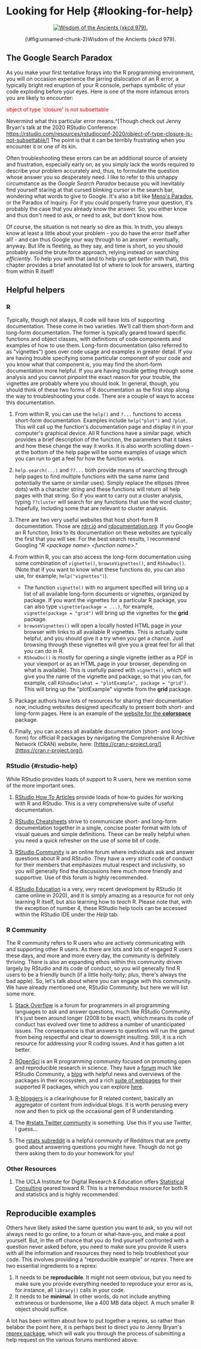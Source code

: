 # Looking for Help {#looking-for-help}



<!-- include libraries -->



<!-- kableExtra bootstrap css 
https://haozhu233.github.io/kableExtra/bookdown/use-bootstrap-tables-in-gitbooks-epub.html
-->




<!-- knit_hook: collapse and strip white 
this is a Blake hack -->



<!-- knit_hook: collapse and print error red
super hacky, see here: https://stackoverflow.com/a/54985678/7705429
we'll need to be careful to not string four # together anywhere
--->

<script>
$(document).ready(function() {
  window.setTimeout(function() {
    $(".co:contains('####')").css("color", "red");
    var tmp = $(".co:contains('####')").text();
    $(".co:contains('####')").text(tmp.replace("####", "##"));
  }, 15);
});
</script>



<!-- chunk options -->





<!-- miscellaneous -->





<div class="figure" style="text-align: center">
<a href="https://xkcd.com/" target="_blank"><img src="https://imgs.xkcd.com/comics/wisdom_of_the_ancients.png" alt="Wisdom of the Ancients (xkcd 979)."  /></a>
<p class="caption">(\#fig:unnamed-chunk-2)Wisdom of the Ancients (xkcd 979).</p>
</div>

## The Google Search Paradox

As you make your first tentative forays into the R programming environment, you will on occasion experience the jarring dislocation of an R error, a typically bright red eruption of your R console, perhaps symbolic of your code exploding before your eyes. Here is one of the more infamous errors you are likely to encounter:

<p style='color:red'>object of type 'closure' is not subsettable</p>  

Nevermind what this particular error means.^[Though check out Jenny Bryan's talk at the 2020 RStudio Conference: https://rstudio.com/resources/rstudioconf-2020/object-of-type-closure-is-not-subsettable/] The point is that it can be terribly frustrating when you encounter it or one of its kin. 

Often troubleshooting these errors can be an additional source of anxiety and frustration, especially early on, as you simply lack the words required to describe your problem accurately and, thus, to formulate the question whose answer you so desperately need. I like to refer to this unhappy circumstance as the _Google Search Paradox_ because you will inevitably find yourself staring at that cursed blinking cursor in the search bar, wondering what words to give to Google. It's also a bit like [Meno's Paradox](https://plato.stanford.edu/entries/epistemic-paradoxes/#MenParInqPuzAboGaiKno), or the Paradox of Inquiry. For if you could properly frame your question, it's probably the case that you already know the answer. So, you either know and thus don't need to ask, or need to ask, but don't know how.   

Of course, the situation is not nearly so dire as this. In truth, you always know at least a little about your problem - you do have the error itself after all! - and can thus Google your way through to an answer - eventually, anyway. But life is fleeting, as they say, and time is short, so you should probably avoid the brute force approach, relying instead on searching _efficiently_. To help you with that (and to help you get _better_ with that), this chapter provides a brief annotated list of where to look for answers, starting from within R itself!  

## Helpful helpers

### R

Typically, though not always, R code will have lots of supporting documentation. These come in two varieties. We'll call them short-form and long-form documentation. The former is typically geared toward specific functions and object classes, with definitions of code components and examples of how to use them. Long-form documentation (also referred to as "vignettes") goes over code usage and examples in greater detail. If you are having trouble specifying some particular component of your code and you know what that component is, you may find the short-form documentation more helpful. If you are having trouble getting through some analysis and you cannot pinpoint the exact reason for your trouble, the vignettes are probably where you should look. In general, though, you should think of these two forms of R documentation as the first stop along the way to troubleshooting your code. There are a couple of ways to access this documentation.

1. From within R, you can use the `help()` and `?...` functions to access short-form documentation. Examples include `help("plot")` and `?plot`. This will call up the function's documentation page and display it in your computer's graphical device. All R functions have a similar page, which provides a brief description of the function, the parameters that it takes and how these change the way it works. It is also worth scrolling down - at the bottom of the help page will be some examples of usage which you can run to get a feel for how the function works. 

2. `help.search(...)` and `??...` both provide means of searching through help pages to find multiple functions with the same name (and potentially the same or similar uses). Simply replace the ellipses (three dots) with a character string and these functions will return all help pages with that string. So if you want to carry out a cluster analysis, typing `??cluster` will search for any functions that use the word cluster; hopefully, including some that are relevant to cluster analysis.  

3. There are two very useful websites that host short-form R documentation. Those are [rdrr.io](https://rdrr.io/) and [rdocumentation.org](https://www.rdocumentation.org/). If you Google an R function, links to its documentation on these websites are typically the first that you will see. For the best search results, I recommend Googling "_R \<package name\> \<function name\>_." 

4. From within R, you can also access the long-form documentation using some combination of `vignette()`, `browseVignettes()`, and `RShowDoc()`. (Note that if you want to know what these functions do, you can also use, for example, `help("vignettes")`). 
    + The function `vignette()` with no argument specified will bring up a list of all available long-form documents or vignettes, organized by package. If you want the vignettes for a particular R package, you can also type `vignette(package = ...)`, for example, `vignette(package = "grid")` will bring up the vignettes for the __grid__ package.  
    + `browseVignettes()` will open a locally hosted HTML page in your browser with links to all available R vignettes. This is actually quite helpful, and you should give it a try when you get a chance. Just browsing through these vignettes will give you a great feel for all that you can do in R.    
    + `RShowDoc()` is mostly for opening a single vignette (either as a PDF in your viewport or as an HTML page in your browser, depending on what is available). This is usefully paired with `vignette()`, which will give you the name of the vignette and package, so that you can, for example, call `RShowDoc(what = "plotExample", package = "grid")`. This will bring up the "plotExample" vignette from the __grid__ package.  

5. Package authors have lots of resources for sharing their documentation now, including websites designed specifically to present both short- and long-form pages. Here is an example of the [website for the __colorspace__](http://colorspace.r-forge.r-project.org/) package.  

6. Finally, you can access all available documentation (short- and long-form) for official R packages by navigating the Comprehensive R Archive Network (CRAN) website, here: [https://cran.r-project.org/](https://cran.r-project.org/).  

### RStudio {#rstudio-help}

While RStudio provides loads of support to R users, here we mention some of the more important ones.  

1. [RStudio How To Articles](https://support.rstudio.com/hc/en-us/categories/200035113-Documentation) provide loads of how-to guides for working with R and RStudio. This is a very comprehensive suite of useful documentation.  

2. [RStudio Cheatsheets](https://rstudio.com/resources/cheatsheets/) strive to communicate short- and long-form documentation together in a single, concise poster format with lots of visual queues and simple definitions. These can be really helpful when you need a quick refresher on the use of some bit of code.   

3. [RStudio Community](https://community.rstudio.com/) is an online forum where individuals ask and answer questions about R and RStudio. They have a very strict code of conduct for their members that emphasizes mutual respect and inclusivity, so you will generally find the discussions here much more friendly and supportive. Use of this forum is highly recommended.

4. [RStudio Education](https://education.rstudio.com/) is a very, very recent development by RStudio (it came online in 2020), and it is simply amazing as a resource for not only learning R itself, but also learning how to _teach_ R. 
Please note that, with the exception of number 4, these RStudio help tools can be accessed within the RStudio IDE under the _Help_ tab.

### R Community

The R community refers to R users who are actively communicating with and supporting other R users. As there are lots and lots of engaged R users these days, and more and more every day, the community is definitely thriving. There is also an expanding ethos within this community driven largely by RStudio and its code of conduct, so you will generally find R users to be a friendly bunch (if a little hoity-toity; plus, there's always the bad apple). So, let's talk about where you can engage with this community. We have already mentioned one, RStudio Community, but here we will list some more.

1. [Stack Overflow](https://stackoverflow.com/) is a forum for programmers in all programming languages to ask and answer questions, much like RStudio Community. It's just been around longer (2008 to be exact), which means its code of conduct has evolved over time to address a number of unanticipated issues. The consequence is that answers to questions will run the gamut from being respectful and clear to downright insulting. Still, it is a rich resource for addressing your R coding issues. And it has gotten a lot better.  

2. [ROpenSci](https://ropensci.org/) is an R programming community focused on promoting open and reproducible research in science. They have a [forum](https://discuss.ropensci.org/) much like RStudio Community, a [blog](https://ropensci.org/blog/) with helpful news and overviews of the packages in their ecosystem, and a rich [suite of webpages](https://docs.ropensci.org/) for their supported R packages, which you can explore [here](https://ropensci.org/packages/).  

3. [R-bloggers](https://www.r-bloggers.com/) is a clearinghouse for R related content, basically an aggregator of content from individual blogs. It is worth perusing every now and then to pick up the occasional gem of R understanding.  

4. The [#rstats Twitter community](https://twitter.com/search?q=%23rstats&src=typd) is something. Use this if you use Twitter, I guess...

5. The [rstats subreddit](https://www.reddit.com/r/rstats/) is a helpful community of Redditors that are pretty good about answering questions you might have. Though do not go there asking them to do your homework for you!

### Other Resources

1. The UCLA Institute for Digital Research & Education offers [Statistical Consulting](https://stats.idre.ucla.edu/r/) geared toward R. This is a tremendous resource for both R and statistics and is highly recommended. 

## Reproducible examples

Others have likely asked the same question you want to ask, so you will not always need to go online, to a forum or what-have-you, and make a post yourself. But, in the off chance that you do find yourself confronted with a question never asked before, you need to make sure you provide R users with all the information and resources they need to help troubleshoot your code. This involves providing a "reproducible example" or _reprex_. There are two essential ingredients to a reprex: 

1. It needs to be __reproducible__. It might not seem obvious, but you need to make sure you provide everything needed to reproduce your error as is, for instance, all `library()` calls in your code.
2. It needs to be __minimal__. In other words, do not include anything extraneous or burdensome, like a 400 MB data object. A much smaller R object should suffice.   

A lot has been written about how to put together a reprex, so rather than belabor the point here, it is perhaps best to direct you to Jenny Bryan's [reprex package](https://reprex.tidyverse.org/), which will walk you through the process of submitting a help request on the various forums mentioned above.  
